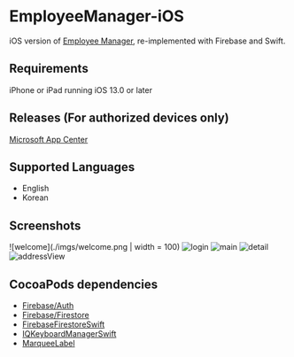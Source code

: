 # EmployeeManager-iOS
iOS version of [Employee Manager](https://github.com/johnchoi96/EmployeeManager), re-implemented with Firebase and Swift.

## Requirements
iPhone or iPad running iOS 13.0 or later

## Releases (For authorized devices only)
[Microsoft App Center](https://appcenter.ms/users/johnchoi1003/apps/Employee-Manager/distribute/releases)

## Supported Languages
* English
* Korean

## Screenshots
![welcome](./imgs/welcome.png | width = 100) ![login](./imgs/login_biometrics.png) ![main](./imgs/main.png) ![detail](./imgs/emp_detail.png) ![addressView](./imgs/address_view.png)

## CocoaPods dependencies

* [Firebase/Auth](https://firebase.google.com)
* [Firebase/Firestore](https://firebase.google.com)
* [FirebaseFirestoreSwift](https://firebase.google.com)
* [IQKeyboardManagerSwift](https://github.com/hackiftekhar/IQKeyboardManager)
* [MarqueeLabel](https://github.com/cbpowell/MarqueeLabel)

